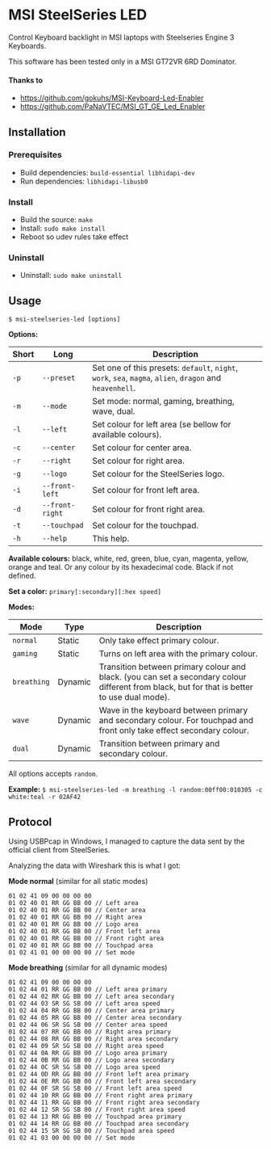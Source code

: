 # MSI SteelSeries LED

Control Keyboard backlight in MSI laptops with Steelseries Engine 3 Keyboards.

This software has been tested only in a MSI GT72VR 6RD Dominator.

#### Thanks to
- https://github.com/gokuhs/MSI-Keyboard-Led-Enabler
- https://github.com/PaNaVTEC/MSI_GT_GE_Led_Enabler

## Installation
### Prerequisites
- Build dependencies: `build-essential libhidapi-dev`
- Run dependencies: `libhidapi-libusb0`

### Install
- Build the source: `make`
- Install: `sudo make install`
- Reboot so udev rules take effect

### Uninstall
- Uninstall: `sudo make uninstall`

## Usage

`$ msi-steelseries-led [options]`

**Options:**

| Short | Long | Description |
| ----- | ---- | ----------- |
| `-p` | `--preset` | Set one of this presets: `default`, `night`, `work`, `sea`, `magma`, `alien`, `dragon` and `heavenhell`. |
| `-m` | `--mode` | Set mode: normal, gaming, breathing, wave, dual. |
| `-l` | `--left` | Set colour for left area (se bellow for available colours). |
| `-c` | `--center` | Set colour for center area. |
| `-r` | `--right` | Set colour for right area. |
| `-g` | `--logo` | Set colour for the SteelSeries logo. |
| `-i` | `--front-left` | Set colour for front left area. |
| `-d` | `--front-right` | Set colour for front right area. |
| `-t` | `--touchpad` | Set colour for the touchpad. |
| `-h` | `--help` | This help. |

**Available colours:**
	black, white, red, green, blue, cyan, magenta, yellow, orange and teal.
	Or any colour by its hexadecimal code.
	Black if not defined.

**Set a color:** `primary[:secondary][:hex speed]`

**Modes:**

| Mode | Type | Description |
| ---- | ---- | ----------- |
| `normal` | Static | Only take effect primary colour. |
| `gaming` | Static | Turns on left area with the primary colour. |
| `breathing` | Dynamic | Transition between primary colour and black. (you can set a secondary colour different from black, but for that is better to use dual mode). |
| `wave` | Dynamic | Wave in the keyboard between primary and secondary colour. For touchpad and front only take effect secondary colour. |
| `dual` | Dynamic | Transition between primary and secondary colour. |

All options accepts `random`.

**Example:**
	`$ msi-steelseries-led -m breathing -l random:00ff00:010305 -c white:teal -r 02AF42`

## Protocol

Using USBPcap in Windows, I managed to capture the data sent by the official client from SteelSeries.

Analyzing the data with Wireshark this is what I got:

**Mode normal** (similar for all static modes)
```
01 02 41 09 00 00 00 00
01 02 40 01 RR GG BB 00 // Left area
01 02 40 01 RR GG BB 00 // Center area
01 02 40 01 RR GG BB 00 // Right area
01 02 40 01 RR GG BB 00 // Logo area
01 02 40 01 RR GG BB 00 // Front left area
01 02 40 01 RR GG BB 00 // Front right area
01 02 40 01 RR GG BB 00 // Touchpad area
01 02 41 01 00 00 00 00 // Set mode
```

**Mode breathing** (similar for all dynamic modes)
```
01 02 41 09 00 00 00 00
01 02 44 01 RR GG BB 00 // Left area primary
01 02 44 02 RR GG BB 00 // Left area secondary
01 02 44 03 SR SG SB 00 // Left area speed
01 02 44 04 RR GG BB 00 // Center area primary
01 02 44 05 RR GG BB 00 // Center area secondary
01 02 44 06 SR SG SB 00 // Center area speed
01 02 44 07 RR GG BB 00 // Right area primary
01 02 44 08 RR GG BB 00 // Right area secondary
01 02 44 09 SR SG SB 00 // Right area speed
01 02 44 0A RR GG BB 00 // Logo area primary
01 02 44 0B RR GG BB 00 // Logo area secondary
01 02 44 0C SR SG SB 00 // Logo area speed
01 02 44 0D RR GG BB 00 // Front left area primary
01 02 44 0E RR GG BB 00 // Front left area secondary
01 02 44 0F SR SG SB 00 // Front left area speed
01 02 44 10 RR GG BB 00 // Front right area primary
01 02 44 11 RR GG BB 00 // Front right area secondary
01 02 44 12 SR SG SB 00 // Front right area speed
01 02 44 13 RR GG BB 00 // Touchpad area primary
01 02 44 14 RR GG BB 00 // Touchpad area secondary
01 02 44 15 SR SG SB 00 // Touchpad area speed
01 02 41 03 00 00 00 00 // Set mode
```
